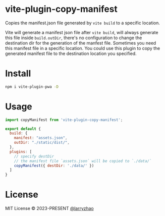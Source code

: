 # vite-plugin-copy-manifest

Copies the manifest.json file generated by `vite build` to a specific location.

Vite will generate a manifest json file after `vite build`, will always generate this file inside `build.outDir`, there's no configuration to change the destination dir for the generation of the manfest file. Sometimes you need this manifest file in a specific location. You could use this plugin to copy the generated manifest file to the destination location you specified.

# Install
```bash
npm i vite-plugin-pwa -D
```

# Usage
```javascript
import copyManifest from 'vite-plugin-copy-manifest';

export default {
  build: {
    manifest: "assets.json",
    outDir: "./static/dist/",
  },
  plugins: [
    // specify destDir
    // the manifest file `assets.json` will be copied to `./data/`
    copyManifest({ destDir: './data/' })
  ]
}
```

# License
MIT License © 2023-PRESENT [@larryzhao](https://github.com/larryzhao)